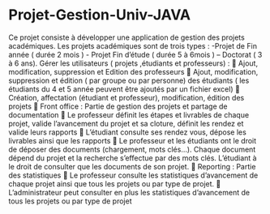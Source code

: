 # Projet-Gestion-Univ-JAVA
Ce projet consiste à développer une application de gestion des projets académiques. Les projets
académiques sont de trois types : -Projet de Fin année ( durée 2 mois ) - Projet Fin d’étude ( durée 5 à
6mois ) – Doctorat ( 3 à 6 ans).
Gérer les utilisateurs ( projets ,étudiants et professeurs) :
 Ajout, modification, suppression et Edition des professeurs
 Ajout, modification, suppression et édition ( par groupe ou par personne) des étudiants ( les
étudiants du 4 et 5 année peuvent être ajoutés par un fichier excel)
 Création, affectation (étudiant et professeur), modification, édition des projets
 Front office : Partie de gestion des projets et partage de documentation
 Le professeur définit les étapes et livrables de chaque projet, valide l’avancement du projet et
sa cloture, définit les rendez et valide leurs rapports
 L’étudiant consulte ses rendez vous, dépose les livrables ainsi que les rapports
 Le professeur et les étudiants ont le droit de déposer des documents (chargement, mots clés…).
Chaque document dépend du projet et la recherche s’effectue par des mots clés. L’étudiant à le
droit de consulter que les documents de son projet.
 Reporting : Partie des statistiques
 Le professeur consulte les statistiques d’avancement de chaque projet ainsi que tous les projets
ou par type de projet.
 L’administrateur peut consulter en plus les statistiques d’avancement de tous les projets ou par
type de projet
